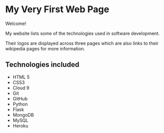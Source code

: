 # My Very First Web Page 

Welcome!

My website lists some of the technologies used in software development. 

Their logos are displayed across three pages which are also links to their wikipedia pages for more information.

## Technologies included

* HTML 5
* CSS3
* Cloud 9
* Git 
* GitHub
* Python
* Flask
* MongoDB
* MySQL
* Heroku


